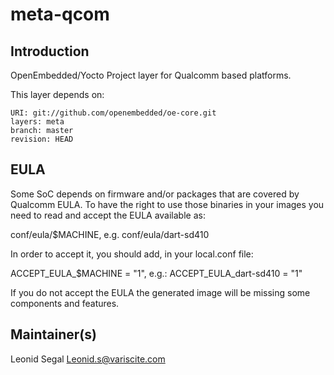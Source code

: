 # meta-qcom

## Introduction

OpenEmbedded/Yocto Project layer for Qualcomm based platforms.

This layer depends on:

```
URI: git://github.com/openembedded/oe-core.git
layers: meta
branch: master
revision: HEAD
```

## EULA

Some SoC depends on firmware and/or packages that are covered by
Qualcomm EULA. To have the right to use those binaries in your images
you need to read and accept the EULA available as:

conf/eula/$MACHINE, e.g. conf/eula/dart-sd410

In order to accept it, you should add, in your local.conf file:

ACCEPT_EULA_$MACHINE = "1", e.g.: ACCEPT_EULA_dart-sd410 = "1"

If you do not accept the EULA the generated image will be missing some
components and features.

## Maintainer(s)

Leonid Segal <Leonid.s@variscite.com>
